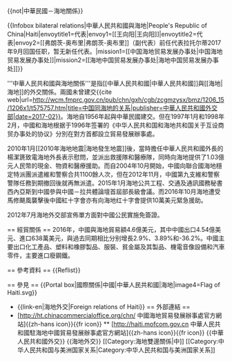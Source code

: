 {{not|中華民國－海地關係}}

{{Infobox bilateral relations|中華人民共和國與海地|People's Republic of China|Haiti|envoytitle1=代表|envoy1=[[王向阳|王向阳]]|envoytitle2=代表|envoy2=[[弗朗茨-奥布里|弗朗茨-奥布里]]（副代表）<ref>前任代表拉托尔蒂2017年9月回国任职，暂无新任代表。</ref>|mission1=[[中国海地贸易发展办事处|中国海地贸易发展办事处]]|mission2=[[海地中国贸易发展办事处|海地中国贸易发展办事处]]}}

'''中華人民共和國與海地關係'''是指[[中華人民共和國|中華人民共和國]]與[[海地|海地]]的外交關係。兩國未曾建交<ref>{{cite web|url=http://wcm.fmprc.gov.cn/pub/chn/gxh/cgb/zcgmzysx/bmz/1206_15/1206x1/t575757.htm|title=中国同海地的关系|publisher=中華人民共和國外交部|date=2017-02}}</ref>。海地自1956年起與中華民國建交。但在1997年1月和1998年2月，中國和海地根据于1996年签署的《中华人民共和国和海地共和国关于互设商贸办事处的协议》分別在對方首都設立貿易發展辦事處。

2010年1月[[2010年海地地震|海地發生地震]]後，當時擔任中華人民共和國外長的楊潔篪致電海地外長表示慰問，並派出救援隊和醫療隊，同時向海地提供了1.03億元人民幣的現金、物資和醫療援助。而自2004年10月開始，中國向聯合國海地穩定特派團派遣維和警察合共1100餘人次，但在2012年11月，中國第九支維和警察警隊任務到期撤回後就再無派遣。2015年1月海地公共工程、交通及通訊國務秘書西內亞斯到中國參與中國－拉共體論壇首屆部長級會議。而2016年10月海地遭受馬修颶風襲擊後中國紅十字會亦有向海地红十字會提供10萬美元緊急援助。

2012年7月海地外交部宣佈單方面對中國公民實施免簽證。

== 經貿關係 ==
2016年，中國與海地貿易額4.6億美元，其中中國出口4.54億美元、進口638萬美元，與過去同期相比分别增長2.9%、3.89%和-36.2%。中國主要出口化工產品、塑料和橡膠製品、服裝、貧金屬及其製品、機電音像設備和汽車零件，主要進口廢鋼鐵。

== 參考資料 ==
{{Reflist}}

== 參見 ==
{{Portal box|國際關係|中國|中華人民共和國|海地|image4=Flag of Haiti.svg}}
* {{link-en|海地外交|Foreign relations of Haiti}}
== 外部連結 ==
* [http://ht.chinacommercialoffice.org/chn/ 中國海地貿易發展辦事處官方網站]{{zh-hans icon}}{{fr icon}}
** [http://haiti.mofcom.gov.cn 中華人民共和國駐海地中國貿易發展辦事處官方網站]{{zh-hans icon}}{{fr icon}}
{{中華人民共和國外交}}
{{海地外交}}
[[Category:海地雙邊關係|中]]
[[Category:中华人民共和国与美洲国家关系|Category:中华人民共和国与美洲国家关系]]